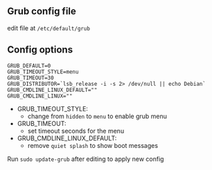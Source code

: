 ## Grub config file
edit file at `/etc/default/grub`

## Config options
```
GRUB_DEFAULT=0
GRUB_TIMEOUT_STYLE=menu
GRUB_TIMEOUT=30
GRUB_DISTRIBUTOR=`lsb_release -i -s 2> /dev/null || echo Debian`
GRUB_CMDLINE_LINUX_DEFAULT=""
GRUB_CMDLINE_LINUX=""
```

- GRUB_TIMEOUT_STYLE: 
  - change from `hidden` to `menu` to enable grub menu
- GRUB_TIMEOUT: 
  - set timeout seconds for the menu
- GRUB_CMDLINE_LINUX_DEFAULT: 
  - remove `quiet splash` to show boot messages

Run `sudo update-grub` after editing to apply new config
